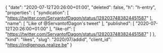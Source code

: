 {
  "date": "2020-07-12T20:26:00+01:00",
  "deleted": false,
  "h": "h-entry",
  "properties": {
    "syndication": [
      "https://twitter.com/ServantofDagon/status/1282037483824451587"
    ],
    "name": [
      "Like of @ServantofDagon's tweet"
    ],
    "published": [
      "2020-07-12T20:26:00+01:00"
    ],
    "like-of": [
      "https://twitter.com/ServantofDagon/status/1282037483824451587"
    ]
  },
  "kind": "likes",
  "slug": "2020/07/addid",
  "client_id": "https://indigenous.realize.be"
}
